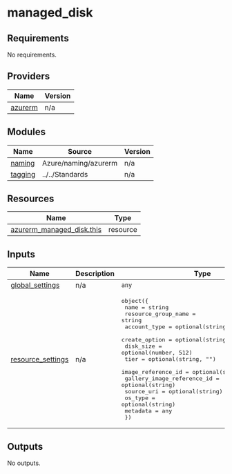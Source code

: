 # managed_disk

<!-- BEGINNING OF PRE-COMMIT-TERRAFORM DOCS HOOK -->
## Requirements

No requirements.

## Providers

| Name | Version |
|------|---------|
| <a name="provider_azurerm"></a> [azurerm](#provider\_azurerm) | n/a |

## Modules

| Name | Source | Version |
|------|--------|---------|
| <a name="module_naming"></a> [naming](#module\_naming) | Azure/naming/azurerm | n/a |
| <a name="module_tagging"></a> [tagging](#module\_tagging) | ../../Standards | n/a |

## Resources

| Name | Type |
|------|------|
| [azurerm_managed_disk.this](https://registry.terraform.io/providers/hashicorp/azurerm/latest/docs/resources/managed_disk) | resource |

## Inputs

| Name | Description | Type | Default | Required |
|------|-------------|------|---------|:--------:|
| <a name="input_global_settings"></a> [global\_settings](#input\_global\_settings) | n/a | `any` | n/a | yes |
| <a name="input_resource_settings"></a> [resource\_settings](#input\_resource\_settings) | n/a | <pre>object({<br/>    name                       = string<br/>    resource_group_name        = string<br/>    account_type               = optional(string, "Standard_LRS")<br/>    create_option              = optional(string, "Empty")<br/>    disk_size                  = optional(number, 512)<br/>    tier                       = optional(string, "")<br/>    image_reference_id         = optional(string)<br/>    gallery_image_reference_id = optional(string)<br/>    source_uri                 = optional(string)<br/>    os_type                    = optional(string)<br/>    metadata                   = any<br/>  })</pre> | n/a | yes |

## Outputs

No outputs.
<!-- END OF PRE-COMMIT-TERRAFORM DOCS HOOK -->
